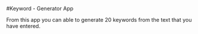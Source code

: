 #Keyword - Generator App

From this app you can able to generate 20 keywords from the text that you have entered.
